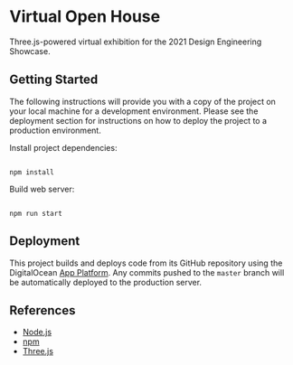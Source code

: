 # Virtual Open House

Three.js-powered virtual exhibition for the 2021 Design Engineering Showcase.

## Getting Started

The following instructions will provide you with a copy of the project on your local machine for a development environment. Please see the deployment section for instructions on how to deploy the project to a production environment.

Install project dependencies:

```shell

npm install

```

Build web server:

```shell

npm run start

```

## Deployment

This project builds and deploys code from its GitHub repository using the DigitalOcean [App Platform](https://www.digitalocean.com/products/app-platform/). Any commits pushed to the `master` branch will be automatically deployed to the production server.

## References

- [Node.js](https://nodejs.org/)
- [npm](https://www.npmjs.com)
- [Three.js](https://threejs.org/)
